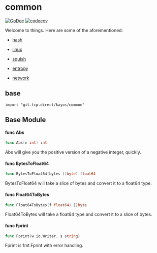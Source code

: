 # common
[![GoDoc](https://godoc.org/git.tcp.direct/kayos/common?status.svg)](https://pkg.go.dev/git.tcp.direct/kayos/common) [![codecov](https://codecov.io/gh/yunginnanet/common/branch/master/graph/badge.svg?token=vk5frSGqhq)](https://codecov.io/gh/yunginnanet/common)


Welcome to things. Here are some of the aforementioned:

* [hash](https://pkg.go.dev/git.tcp.direct/kayos/common/hash)

* [linux](https://pkg.go.dev/git.tcp.direct/kayos/common/linux)

* [squish](https://pkg.go.dev/git.tcp.direct/kayos/common/squish)

* [entropy](https://pkg.go.dev/git.tcp.direct/kayos/common/entropy)

* [network](https://pkg.go.dev/git.tcp.direct/kayos/common/network)

## base

`import "git.tcp.direct/kayos/common"`

## Base Module

#### func  Abs

```go
func Abs(n int) int
```
Abs will give you the positive version of a negative integer, quickly.

#### func  BytesToFloat64

```go
func BytesToFloat64(bytes []byte) float64
```
BytesToFloat64 will take a slice of bytes and convert it to a float64 type.

#### func  Float64ToBytes

```go
func Float64ToBytes(f float64) []byte
```
Float64ToBytes will take a float64 type and convert it to a slice of bytes.

#### func  Fprint

```go
func Fprint(w io.Writer, s string)
```
Fprint is fmt.Fprint with error handling.
